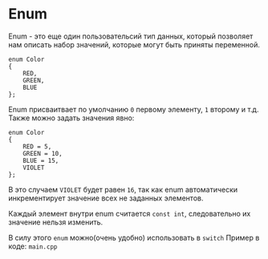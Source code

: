 # Enum 
Enum - это еще один пользовательсий тип данных, который позволяет нам описать набор значений, которые могут быть приняты переменной.
```с++
enum Color
{
    RED,
    GREEN,
    BLUE
};
```

Enum присваитвает по умолчанию `0` первому элементу, `1` второму и т.д. Также можно задать значения явно:
```с++
enum Color
{
    RED = 5,
    GREEN = 10,
    BLUE = 15,
    VIOLET
};
```
В это случаем `VIOLET` будет равен `16`, так как enum автоматически инкрементирует значение всех не заданных элементов.

Каждый элемент внутри enum считается `const int`, следовательно их значение нельзя изменить.

В силу этого `enum` можно(очень удобно) использовать в `switch`
Пример в коде: `main.cpp`
